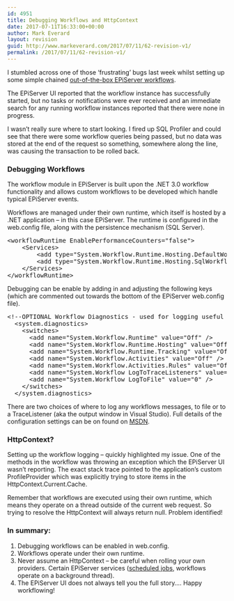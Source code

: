 ```yaml
---
id: 4951
title: Debugging Workflows and HttpContext
date: 2017-07-11T16:33:00+00:00
author: Mark Everard
layout: revision
guid: http://www.markeverard.com/2017/07/11/62-revision-v1/
permalink: /2017/07/11/62-revision-v1/
---
```

I stumbled across one of those &#8216;frustrating&#8217; bugs last week whilst setting up some simple chained <a href="http://world.episerver.com/Blogs/Joe-Bianco/Dates/2009/10/Enabling-the-EPiServer-CMS-Workflows/" target="_blank">out-of-the-box EPiServer workflows</a>.

The EPiServer UI reported that the workflow instance has successfully started, but no tasks or notifications were ever received and an immediate search for any running workflow instances reported that there were none in progress.

I wasn&#8217;t really sure where to start looking. I fired up SQL Profiler and could see that there were some workflow queries being passed, but no data was stored at the end of the request so something, somewhere along the line, was causing the transaction to be rolled back.

### Debugging Workflows

The workflow module in EPiServer is built upon the .NET 3.0 workflow functionality and allows custom workflows to be developed which handle typical EPiServer events.

Workflows are managed under their own runtime, which itself is hosted by a .NET application &#8211; in this case EPiServer. The runtime is configured in the web.config file, along with the persistence mechanism (SQL Server).

<pre class="brush: xml; title: ; notranslate" title="">&lt;workflowRuntime EnablePerformanceCounters=&quot;false&quot;&gt;
    &lt;Services&gt;
        &lt;add type=&quot;System.Workflow.Runtime.Hosting.DefaultWorkflowSchedulerService, System.Workflow.Runtime, Version=3.0.00000.0, Culture=neutral, PublicKeyToken=31bf3856ad364e35&quot; maxSimultaneousWorkflows=&quot;5&quot; /&gt;
        &lt;add type=&quot;System.Workflow.Runtime.Hosting.SqlWorkflowPersistenceService, System.Workflow.Runtime, Version=3.0.0.0, Culture=neutral, PublicKeyToken=31bf3856ad364e35&quot; UnloadOnIdle=&quot;true&quot; /&gt;
    &lt;/Services&gt;
&lt;/workflowRuntime&gt;
</pre>

Debugging can be enable by adding in and adjusting the following keys (which are commented out towards the bottom of the EPiServer web.config file).

<pre class="brush: xml; title: ; notranslate" title="">&lt;!--OPTIONAL Workflow Diagnostics - used for logging useful information for debugging purposes--&gt;
  &lt;system.diagnostics&gt;
    &lt;switches&gt;
      &lt;add name=&quot;System.Workflow.Runtime&quot; value=&quot;Off&quot; /&gt;
      &lt;add name=&quot;System.Workflow.Runtime.Hosting&quot; value=&quot;Off&quot; /&gt;
      &lt;add name=&quot;System.Workflow.Runtime.Tracking&quot; value=&quot;Off&quot; /&gt;
      &lt;add name=&quot;System.Workflow.Activities&quot; value=&quot;Off&quot; /&gt;
      &lt;add name=&quot;System.Workflow.Activities.Rules&quot; value=&quot;Off&quot; /&gt;
      &lt;add name=&quot;System.Workflow LogToTraceListeners&quot; value=&quot;1&quot; /&gt;
      &lt;add name=&quot;System.Workflow LogToFile&quot; value=&quot;0&quot; /&gt;
    &lt;/switches&gt;
  &lt;/system.diagnostics&gt;
</pre>

There are two choices of where to log any workflows messages, to file or to a TraceListener (aka the output window in Visual Studio). Full details of the configuration settings can be on found on <a href="http://msdn.microsoft.com/en-us/library/ms732240.aspx" target="_blank">MSDN</a>.

### HttpContext?

Setting up the workflow logging &#8211; quickly highlighted my issue. One of the methods in the workflow was throwing an exception which the EPiServer UI wasn&#8217;t reporting. The exact stack trace pointed to the application&#8217;s custom ProfileProvider which was explicitly trying to store items in the HttpContext.Current.Cache.

Remember that workflows are executed using their own runtime, which means they operate on a thread outside of the current web request. So trying to resolve the HttpContext will always return null. Problem identified!

### In summary:

  1. Debugging workflows can be enabled in web.config.
  2. Workflows operate under their own runtime.
  3. Never assume an HttpContext &#8211; be careful when rolling your own providers. Certain EPiServer services (<a href="http://world.episerver.com/Templates/Forum/Pages/Thread.aspx?epslanguage=en&id=37635" target="_blank">scheduled jobs</a>, workflows operate on a background thread).
  4. The EPiServer UI does not always tell you the full story&#8230;.
Happy workflowing!</ol>